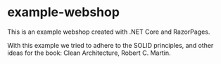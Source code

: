 # example-webshop

This is an example webshop created with .NET Core and RazorPages.

With this example we tried to adhere to the SOLID principles, and other ideas for the book: Clean Architecture, Robert C. Martin.

